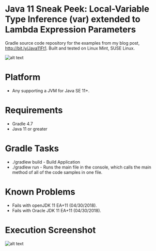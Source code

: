 # Java 11 Sneak Peek: Local-Variable Type Inference (var) extended to Lambda Expression Parameters
Gradle source code repository for the examples from my blog post, http://bit.ly/Java11Ft1.
Built and tested on Linux Mint, SUSE Linux.

![alt text](https://raw.githubusercontent.com/afinlay5/Java11Var/master/blog.png)

# Platform 
- Any supporting a JVM for Java SE 11+.

# Requirements
- Gradle 4.7 
- Java 11 or greater

# Gradle Tasks
- ./gradlew build - Build Application
- ./gradlew run - Runs the main file in the console, which calls the main method of all of the code samples in one file.

# Known Problems
- Fails with openJDK 11 EA+11 (04/30/2018).
- Fails with Oracle JDK 11 EA+11 (04/30/2018).

# Execution Screenshot
<!-- ![alt text](https://raw.githubusercontent.com/afinlay5/Java11Var/master/gradle_run.png) -->
![alt text](https://raw.githubusercontent.com/afinlay5/Java11Var/master/run.png)